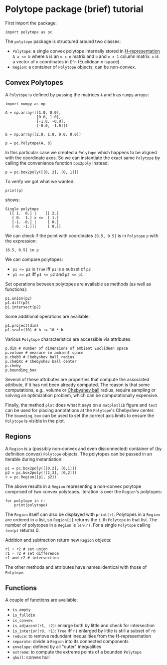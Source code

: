 # Polytope package (brief) tutorial

First import the package:

    import polytope as pc

The `polytope` package is structured around two classes:

  - `Polytope`: a single convex polytope internally stored in [H-representation](https://en.wikipedia.org/wiki/Convex_polytope#Intersection_of_half-spaces) `A x <= b` where `A` is an `m x n` matrix and `b` and `m x 1` column matrix. `x` is a vector of `n` coordinates in `E^n` (Euclidean n-space).
  - `Region`: a container of `Polytope` objects, can be non-convex.

## Convex Polytopes

A `Polytope` is defined by passing the matrices `A` and `b` as `numpy` arrays:

    import numpy as np
    
    A = np.array([[1.0, 0.0],
                  [0.0, 1.0],
                  [-1.0, -0.0],
                  [-0.0, -1.0]])
    
    b = np.array([2.0, 1.0, 0.0, 0.0])
    
    p = pc.Polytope(A, b)

In this particular case we created a `Polytope` which happens to be aligned with the coordinate axes.
So we can instantiate the exact same `Polytope` by calling the convenience function `box2poly` instead:

    p = pc.box2poly([[0, 2], [0, 1]])

To verify we got what we wanted:

    print(p)

shows:

    Single polytope 
      [[ 1.  0.] |    [[ 2.]
       [ 0.  1.] x <=  [ 1.]
       [-1. -0.] |     [ 0.]
       [-0. -1.]]|     [ 0.]]

We can check if the point with coordinates `[0.5, 0.5]` is in `Polytope` `p` with the expression:

    [0.5, 0.5] in p

We can compare polytopes:

  - `p1 <= p2` is `True` iff `p1` is a subset of `p2`
  - `p1 == p2` iff `p1 <= p2` and `p2 <= p1`

Set operations between polytopes are available as methods (as well as functions):

    p1.union(p2)
    p1.diff(p2)
    p1.intersect(p2)

Some additional operations are available:

    p1.project(dim)
    p1.scale(10) # b := 10 * b

Various `Polytope` characteristics are accessible via attributes:

    p.dim # number of dimensions of ambient Euclidean space
    p.volume # measure in ambient space
    p.chebR # Chebyshev ball radius
    p.chebXc # Chebyshev ball center
    p.cheby
    p.bounding_box

Several of these attributes are properties that compute the associated attribute, if it has not been already computed.
The reason is that some computations, e.g., volume or [Chebyshev ball](https://en.wikipedia.org/wiki/Chebyshev_center) radius, require sampling or solving an optimization problem, which can be computationally expensive.

Finally, the method `plot` does what it says on a `matplotlib` figure and `text` can be used for placing annotations at the `Polytope`'s Chebyshev center.
The `bounding_box` can be used to set the correct axis limits to ensure the `Polytope` is visible in the plot.

## Regions

A `Region` is a (possibly non-convex and even disconnected) container of (by definition convex) `Polytope` objects.
The polytopes can be passed in an iterable during instantiation:

    p1 = pc.box2poly([[0,2], [0,1]])
    p2 = pc.box2poly([[2,3], [0,2]])
    r = pc.Region([p1, p2])

The above results in a `Region` representing a non-convex polytope comprised of two convex polytopes.
iteration is over the `Region`'s polytopes:

    for polytope in r:
        print(polytope)

The `Region` itself can also be displayed with `print(r)`.
Polytopes in a `Region` are ordered in a list, so `Region[i]` returns the `i`-th `Polytope` in that list.
The number of polytopes in a `Region` is `len(r)`.
For a single `Polytope` calling `len(p)` returns 0.

Addition and subtraction return new `Region` objects:

    r1 + r2 # set union
    r1 - r2 # set difference
    r1 and r2 # intersection

The other methods and attributes have names identical with those of `Polytope`.

## Functions

A couple of functions are available:

- `is_empty`
- `is_fulldim`
- `is_convex`
- `is_adjacent(r1, r2)`: enlarge both by little and check for intersection
- `is_interior(r0, r1)`: `True` iff `r1` enlarged by little is still a subset of `r0`
- `reduce`: to remove redundant inequalities from the H-representation
- `separate`: divide a `Region` into its connected components
- `envelope`: defined by all "outer" inequalities
- `extreme`: to compute the extreme points of a bounded `Polytope`
- `qhull`: convex hull
